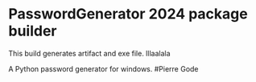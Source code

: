 # PasswordGenerator 2024 package builder
This build generates artifact and exe file.
lllaalala
<p>
A Python password generator for windows.
#Pierre Gode
